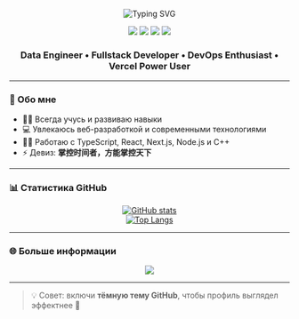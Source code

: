 <!-- Typing effect for name -->
<p align="center">
  <img src="https://readme-typing-svg.demolab.com?font=Fira+Code&size=32&duration=2000&pause=1000&color=36BCF7&center=true&vCenter=true&width=700&lines=Привет%2C+я+Qynon!;Fullstack+разработчик;DevOps+энтузиаст;Люблю+Vercel+и+создавать+уникальные+вещи" alt="Typing SVG" />
</p>

<p align="center">
  <a href="https://t.me/qynon" target="_blank"><img src="https://img.shields.io/badge/Telegram-2CA5E0?style=flat-square&logo=telegram&logoColor=white"/></a>
  <a href="https://vercel.com/" target="_blank"><img src="https://img.shields.io/badge/Vercel-000000?style=flat-square&logo=vercel&logoColor=white"/></a>
  <a href="https://github.com/ChQynon" target="_blank"><img src="https://img.shields.io/badge/GitHub-181717?style=flat-square&logo=github&logoColor=white"/></a>
  <a href="https://weixin.qq.com/" target="_blank"><img src="https://img.shields.io/badge/WeChat-07C160?style=flat-square&logo=wechat&logoColor=white"/></a>
</p>

<h3 align="center"> Data Engineer • Fullstack Developer • DevOps Enthusiast • Vercel Power User </h3>

---

### 🧠 Обо мне
- 🦸‍♂️ Всегда учусь и развиваю навыки  
- 💻 Увлекаюсь веб-разработкой и современными технологиями  
- 🧑‍💻 Работаю с TypeScript, React, Next.js, Node.js и C++  
- ⚡ Девиз: <b>掌控时间者，方能掌控天下</b>

---

### 📊 Статистика GitHub
<p align="center">
  <a href="https://github.com/ChQynon">
    <img src="https://github-readme-stats.vercel.app/api?username=ChQynon&show_icons=true&theme=transparent&hide_border=true" alt="GitHub stats" />
  </a>
  <br>
  <a href="https://github.com/ChQynon">
    <img src="https://github-readme-stats.vercel.app/api/top-langs/?username=ChQynon&layout=compact&theme=transparent&hide_border=true" alt="Top Langs" />
  </a>
</p>

---

### 🌐 Больше информации
<p align="center">
  <a href="https://qynon.site" target="_blank">
    <img src="https://img.shields.io/badge/Подробнее%20на%20сайте-36BCF7?style=for-the-badge&logo=firefox&logoColor=white"/>
  </a>
</p>

---

> 💡 Совет: включи **тёмную тему GitHub**, чтобы профиль выглядел эффектнее 🌙
